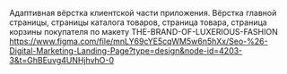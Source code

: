 Адаптивная вёрстка клиентской части приложения. Вёрстка главной страницы, страницы каталога товаров, страница товара, страница корзины покупателя по макету THE-BRAND-OF-LUXERIOUS-FASHION 
https://www.figma.com/file/mnLY69cYE5cqWM5w6n5hXx/Seo-%26-Digital-Marketing-Landing-Page?type=design&node-id=4203-3&t=GhBEuvg4UNHjhvhO-0
